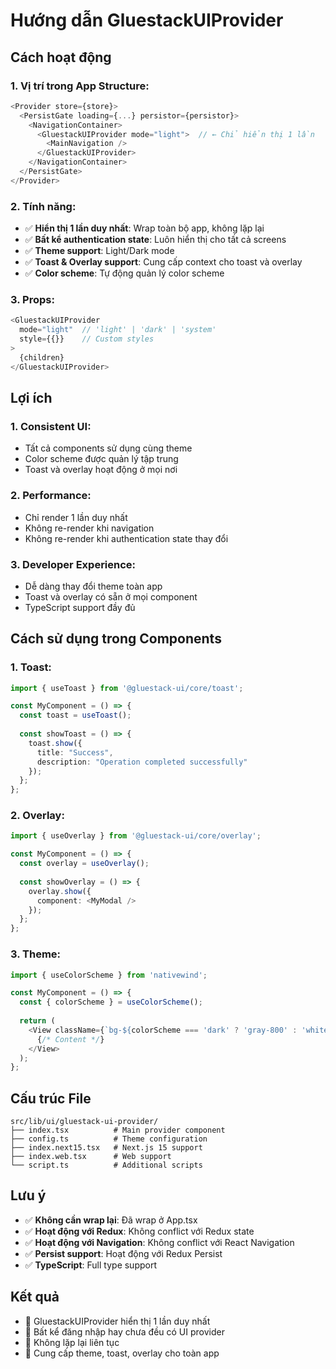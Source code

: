 # Hướng dẫn GluestackUIProvider

## Cách hoạt động

### 1. **Vị trí trong App Structure:**
```typescript
<Provider store={store}>
  <PersistGate loading={...} persistor={persistor}>
    <NavigationContainer>
      <GluestackUIProvider mode="light">  // ← Chỉ hiển thị 1 lần
        <MainNavigation />
      </GluestackUIProvider>
    </NavigationContainer>
  </PersistGate>
</Provider>
```

### 2. **Tính năng:**
- ✅ **Hiển thị 1 lần duy nhất**: Wrap toàn bộ app, không lặp lại
- ✅ **Bất kể authentication state**: Luôn hiển thị cho tất cả screens
- ✅ **Theme support**: Light/Dark mode
- ✅ **Toast & Overlay support**: Cung cấp context cho toast và overlay
- ✅ **Color scheme**: Tự động quản lý color scheme

### 3. **Props:**
```typescript
<GluestackUIProvider 
  mode="light"  // 'light' | 'dark' | 'system'
  style={{}}    // Custom styles
>
  {children}
</GluestackUIProvider>
```

## Lợi ích

### 1. **Consistent UI:**
- Tất cả components sử dụng cùng theme
- Color scheme được quản lý tập trung
- Toast và overlay hoạt động ở mọi nơi

### 2. **Performance:**
- Chỉ render 1 lần duy nhất
- Không re-render khi navigation
- Không re-render khi authentication state thay đổi

### 3. **Developer Experience:**
- Dễ dàng thay đổi theme toàn app
- Toast và overlay có sẵn ở mọi component
- TypeScript support đầy đủ

## Cách sử dụng trong Components

### 1. **Toast:**
```typescript
import { useToast } from '@gluestack-ui/core/toast';

const MyComponent = () => {
  const toast = useToast();
  
  const showToast = () => {
    toast.show({
      title: "Success",
      description: "Operation completed successfully"
    });
  };
};
```

### 2. **Overlay:**
```typescript
import { useOverlay } from '@gluestack-ui/core/overlay';

const MyComponent = () => {
  const overlay = useOverlay();
  
  const showOverlay = () => {
    overlay.show({
      component: <MyModal />
    });
  };
};
```

### 3. **Theme:**
```typescript
import { useColorScheme } from 'nativewind';

const MyComponent = () => {
  const { colorScheme } = useColorScheme();
  
  return (
    <View className={`bg-${colorScheme === 'dark' ? 'gray-800' : 'white'}`}>
      {/* Content */}
    </View>
  );
};
```

## Cấu trúc File

```
src/lib/ui/gluestack-ui-provider/
├── index.tsx          # Main provider component
├── config.ts          # Theme configuration
├── index.next15.tsx   # Next.js 15 support
├── index.web.tsx      # Web support
└── script.ts          # Additional scripts
```

## Lưu ý

- ✅ **Không cần wrap lại**: Đã wrap ở App.tsx
- ✅ **Hoạt động với Redux**: Không conflict với Redux state
- ✅ **Hoạt động với Navigation**: Không conflict với React Navigation
- ✅ **Persist support**: Hoạt động với Redux Persist
- ✅ **TypeScript**: Full type support

## Kết quả

- 🎯 GluestackUIProvider hiển thị 1 lần duy nhất
- 🎯 Bất kể đăng nhập hay chưa đều có UI provider
- 🎯 Không lặp lại liên tục
- 🎯 Cung cấp theme, toast, overlay cho toàn app
